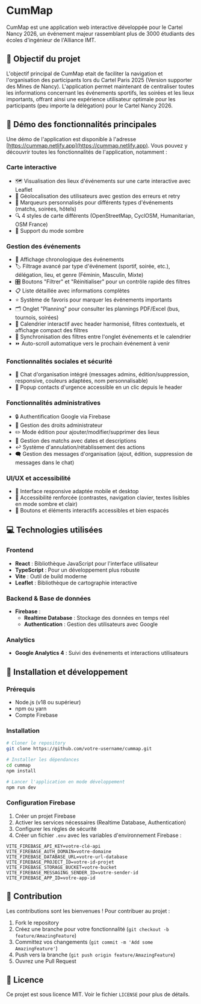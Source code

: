 # CumMap

CumMap est une application web interactive développée pour le Cartel Nancy 2026, un événement majeur rassemblant plus de 3000 étudiants des écoles d'ingénieur de l'Alliance IMT.

## 🎯 Objectif du projet

L'objectif principal de CumMap etait de faciliter la navigation et l'organisation des participants lors du Cartel Paris 2025 (Version supporter des Mines de Nancy). L'application permet maintenant de centraliser toutes les informations concernant les événements sportifs, les soirées et les lieux importants, offrant ainsi une expérience utilisateur optimale pour les participants (peu importe la délégation) pour le Cartel Nancy 2026.  

## 🎥 Démo des fonctionnalités principales

Une démo de l'application est disponible à l'adresse [https://cummap.netlify.app](https://cummap.netlify.app). 
Vous pouvez y découvrir toutes les fonctionnalités de l'application, notamment :

### Carte interactive
- 🗺️ Visualisation des lieux d'événements sur une carte interactive avec Leaflet
- 🎯 Géolocalisation des utilisateurs avec gestion des erreurs et retry
- 📍 Marqueurs personnalisés pour différents types d'événements (matchs, soirées, hôtels)
- 🔍 4 styles de carte différents (OpenStreetMap, CyclOSM, Humanitarian, OSM France)
- 🎨 Support du mode sombre

### Gestion des événements
- 📅 Affichage chronologique des événements
- 🏷️ Filtrage avancé par type d'événement (sportif, soirée, etc.), délégation, lieu, et genre (Féminin, Masculin, Mixte)
- 🎛️ Boutons "Filtrer" et "Réinitialiser" pour un contrôle rapide des filtres
- 📋 Liste détaillée avec informations complètes
- ⭐ Système de favoris pour marquer les événements importants
- 🗂️ Onglet "Planning" pour consulter les plannings PDF/Excel (bus, tournois, soirées)
- 📆 Calendrier interactif avec header harmonisé, filtres contextuels, et affichage compact des filtres
- 🔄 Synchronisation des filtres entre l'onglet événements et le calendrier
- ⏩ Auto-scroll automatique vers le prochain événement à venir

### Fonctionnalités sociales et sécurité
- 💬 Chat d'organisation intégré (messages admins, édition/suppression, responsive, couleurs adaptées, nom personnalisable)
- 🚨 Popup contacts d'urgence accessible en un clic depuis le header

### Fonctionnalités administratives
- 🔒 Authentification Google via Firebase
- 👤 Gestion des droits administrateur
- ✏️ Mode édition pour ajouter/modifier/supprimer des lieux
- 📝 Gestion des matchs avec dates et descriptions
- ↩️ Système d'annulation/rétablissement des actions
- 🗨️ Gestion des messages d'organisation (ajout, édition, suppression de messages dans le chat)

### UI/UX et accessibilité
- 📱 Interface responsive adaptée mobile et desktop
- 🦾 Accessibilité renforcée (contrastes, navigation clavier, textes lisibles en mode sombre et clair)
- 🎯 Boutons et éléments interactifs accessibles et bien espacés

## 💻 Technologies utilisées

### Frontend
- **React** : Bibliothèque JavaScript pour l'interface utilisateur
- **TypeScript** : Pour un développement plus robuste
- **Vite** : Outil de build moderne
- **Leaflet** : Bibliothèque de cartographie interactive

### Backend & Base de données
- **Firebase** : 
  - **Realtime Database** : Stockage des données en temps réel
  - **Authentication** : Gestion des utilisateurs avec Google

### Analytics
- **Google Analytics 4** : Suivi des événements et interactions utilisateurs

## 🔧 Installation et développement

### Prérequis
- Node.js (v18 ou supérieur)
- npm ou yarn
- Compte Firebase

### Installation
```bash
# Cloner le repository
git clone https://github.com/votre-username/cummap.git

# Installer les dépendances
cd cummap
npm install

# Lancer l'application en mode développement
npm run dev
```

### Configuration Firebase
1. Créer un projet Firebase
2. Activer les services nécessaires (Realtime Database, Authentication)
3. Configurer les règles de sécurité
4. Créer un fichier `.env` avec les variables d'environnement Firebase :
```
VITE_FIREBASE_API_KEY=votre-clé-api
VITE_FIREBASE_AUTH_DOMAIN=votre-domaine
VITE_FIREBASE_DATABASE_URL=votre-url-database
VITE_FIREBASE_PROJECT_ID=votre-id-projet
VITE_FIREBASE_STORAGE_BUCKET=votre-bucket
VITE_FIREBASE_MESSAGING_SENDER_ID=votre-sender-id
VITE_FIREBASE_APP_ID=votre-app-id
```

## 🤝 Contribution

Les contributions sont les bienvenues ! Pour contribuer au projet :
1. Fork le repository
2. Créez une branche pour votre fonctionnalité (`git checkout -b feature/AmazingFeature`)
3. Committez vos changements (`git commit -m 'Add some AmazingFeature'`)
4. Push vers la branche (`git push origin feature/AmazingFeature`)
5. Ouvrez une Pull Request

## 📝 Licence

Ce projet est sous licence MIT. Voir le fichier `LICENSE` pour plus de détails.

